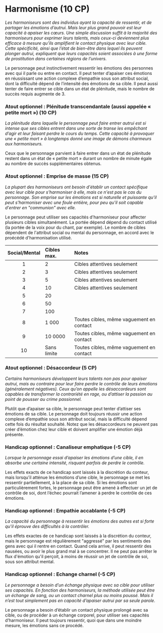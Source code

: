 # Harmonisme (10 CP)
*Les harmoniseurs sont des individus ayant la capacité de ressentir, et de partager les émotions d’autrui. Mais leur plus grand pouvoir est leur capacité à apaiser les cœurs. Une simple discussion suffit à la majorité des harmoniseurs pour exprimer leurs talents, mais ceux-ci deviennent plus efficace à mesure qu’ils amplifient le contact physique avec leur cible. Cette spécificité, ainsi que l’état de bien-être dans lequel ils peuvent plonger autrui, expliquent que leurs capacités soient associées à une forme de prostitution dans certaines régions de l’univers.*

Le personnage peut instinctivement ressentir les émotions des personnes avec qui il parle ou entre en contact. Il peut tenter d’apaiser ces émotions en réussissant une action complexe d’empathie sous son attribut social, dont la difficulté dépend de l’intensité des émotions de sa cible. Il peut aussi tenter de faire entrer se cible dans un état de plénitude, mais le nombre de succès requis augmente de 3.

### Atout optionnel : Plénitude transcendantale (aussi appelée « petite mort ») (10 CP)
*La plénitude dans laquelle le personnage peut faire entrer autrui est si intense que ses cibles entrent dans une sorte de transe les empêchant d’agir et leur faisant perdre le cours du temps. Cette capacité à provoquer une « petite mort » à longtemps donné une image de démons charmeurs aux harmoniseurs.*

Ceux que le personnage parvient à faire entrer dans un état de plénitude restent dans un état de « petite mort » durant un nombre de minute égale au nombre de succès supplémentaires obtenus. 

### Atout optionnel : Emprise de masse (15 CP)
*La plupart des harmoniseurs ont besoin d'établir un contact spécifique avec leur cible pour s'harmoniser à elle, mais ce n'est pas le cas du personnage. Son emprise sur les émotions est si naturelle et puissante qu'il peut s'harmoniser avec une foule entière, pour peu qu'il soit capable d'entrer en "communion" avec elle.*

Le personnage peut utiliser ses capacités d'harmoniseur pour affecter plusieurs cibles simultanément. La portée dépend dépend du contact utilisé (la portée de la voix pour du chant, par exemple). Le nombre de cibles dépendent de l'attribut social ou mental du personnage, en accord avec le proécédé d'harmonisation utilisé.

| Social/Mental  | Cibles max. | Notes |
| :------------: | :---------- | :---- |
| 1 | 2 | Cibles attentives seulement |
| 2 | 3 | Cibles attentives seulement |
| 3 | 5 | Cibles attentives seulement |
| 4 | 10 | Cibles attentives seulement |
| 5 | 20 |  |
| 6 | 50 |  |
| 7 | 100 |  |
| 8 | 1 000 | Toutes cibles, même vaguement en contact |
| 9 | 10 0000 | Toutes cibles, même vaguement en contact |
| 10 | Sans limite | Toutes cibles, même vaguement en contact |

### Atout optionnel : Désaccordeur (5 CP)
*Certains harmoniseurs développent leurs talents non pas pour apaiser autrui, mais au contraire pour leur faire perdre le contrôle de leurs émotions (généralement négatives). Ceux qu’on appelle les désaccordeurs sont capables de transformer la contrariété en rage, ou d’attiser la passion au point de pousser au crime passionnel.*

Plutôt que d’apaiser sa cible, le personnage peut tenter d’attiser ses émotions de sa cible. Le personnage doit toujours réussir une action complexe d’empathie sous son attribut social, mais la difficulté dépend cette fois du résultat souhaité. Notez que les désaccordeurs ne peuvent pas créer d’émotion chez leur cible et doivent amplifier une émotion déjà présente.

### Handicap optionnel : Canaliseur emphatique (-5 CP)
*Lorsque le personnage essai d’apaiser les émotions d’une cible, il en absorbe une certaine intensité, risquant parfois de perdre le contrôle.*

Les effets exacts de ce handicap sont laissés à la discrétion du conteur, mais lorsqu’il atténue les émotions d’une cible, le personnage se met les ressentir partiellement, à la place de sa cible. Si les émotions sont particulièrement fortes, le personnage peut être amené à effectuer un jet de contrôle de soi, dont l’échec pourrait l’amener à perdre le contrôle de ces émotions.

### Handicap optionnel : Empathie accablante (-5 CP)
*La capacité du personnage à ressentir les émotions des autres est si forte qu'il éprouve des difficultés à la contrôler.*

Les effets exactes de ce handicap sont laissés à la discrétion du conteur, mais le personnage est régulièrement "aggressé" par les sentiments des gens avec qui il rentre en contact. Quand cela arrive, il peut ressentir des nausées, ou avoir le plus grand mal à se concentrer. Il ne peut pas arrêter le flux d'émotion qu'il perçoit, à moins de réussir un jet de contrôle de soi, sous son attribut mental.

### Handicap optionnel : Echange charnel (-5 CP)
*Le personnage a besoin d’un échange physique avec sa cible pour utiliser ses capacités. En fonction des harmoniseurs, la méthode utilisée peut être un échange de sang, ou un contact charnel plus ou moins poussé. Mais il n’est tout simplement pas en capacité d’apaiser autrui par sa seule parole.*

Le personnage a besoin d’établir un contact physique prolongé avec sa cible, ou de procéder à un échange corporel, pour utiliser ses capacités d’harmoniseur. Il peut toujours ressentir, quoi que dans une moindre mesure, les émotions sans ce procédé.
